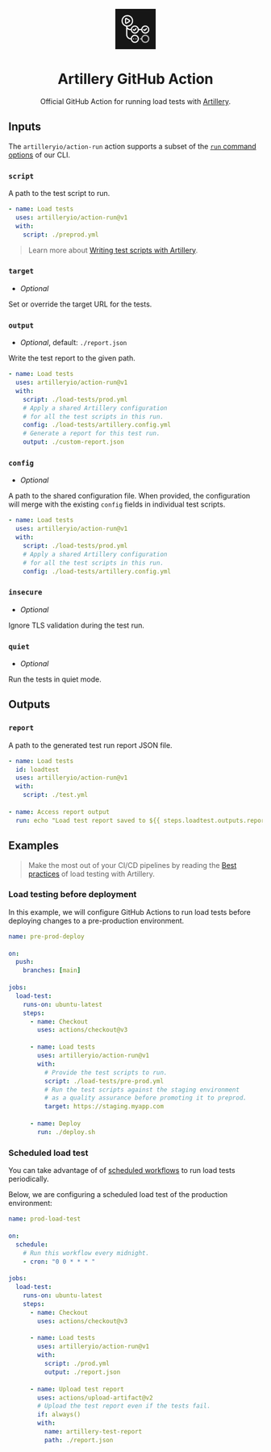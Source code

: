 <p align="center">
  <img src="./github-action-icon.svg" alt="GitHub Actions icon" width="80">
</p>
<h1 align="center">Artillery GitHub Action</h1>

<p align="center">
Official GitHub Action for running load tests with <a href="https://artillery.io/">Artillery</a>.
</p>

## Inputs

The `artilleryio/action-run` action supports a subset of the [`run` command options](https://www.artillery.io/docs/reference/cli/run#options) of our CLI.

### `script`

A path to the test script to run.

```yml
- name: Load tests
  uses: artilleryio/action-run@v1
  with:
    script: ./preprod.yml
```

> Learn more about [Writing test scripts with Artillery](https://www.artillery.io/docs/get-started/first-test).

### `target`

- _Optional_

Set or override the target URL for the tests.

### `output`

- _Optional_, default: `./report.json`

Write the test report to the given path.

```yml
- name: Load tests
  uses: artilleryio/action-run@v1
  with:
    script: ./load-tests/prod.yml
    # Apply a shared Artillery configuration
    # for all the test scripts in this run.
    config: ./load-tests/artillery.config.yml
    # Generate a report for this test run.
    output: ./custom-report.json
```

### `config`

- _Optional_

A path to the shared configuration file. When provided, the configuration will merge with the existing `config` fields in individual test scripts.

```yml
- name: Load tests
  uses: artilleryio/action-run@v1
  with:
    script: ./load-tests/prod.yml
    # Apply a shared Artillery configuration
    # for all the test scripts in this run.
    config: ./load-tests/artillery.config.yml
```

### `insecure`

- _Optional_

Ignore TLS validation during the test run.

### `quiet`

- _Optional_

Run the tests in quiet mode.

## Outputs

### `report`

A path to the generated test run report JSON file.

```yml
- name: Load tests
  id: loadtest
  uses: artilleryio/action-run@v1
  with:
    script: ./test.yml

- name: Access report output
  run: echo "Load test report saved to ${{ steps.loadtest.outputs.report }}"
```

## Examples

> Make the most out of your CI/CD pipelines by reading the [Best practices](https://www.artillery.io/docs/get-started/best-practices) of load testing with Artillery.

### Load testing before deployment

In this example, we will configure GitHub Actions to run load tests before deploying changes to a pre-production environment.

```yml
name: pre-prod-deploy

on:
  push:
    branches: [main]

jobs:
  load-test:
    runs-on: ubuntu-latest
    steps:
      - name: Checkout
        uses: actions/checkout@v3

      - name: Load tests
        uses: artilleryio/action-run@v1
        with:
          # Provide the test scripts to run.
          script: ./load-tests/pre-prod.yml
          # Run the test scripts against the staging environment
          # as a quality assurance before promoting it to preprod.
          target: https://staging.myapp.com

      - name: Deploy
        run: ./deploy.sh
```

### Scheduled load test

You can take advantage of of [scheduled workflows](https://docs.github.com/en/actions/using-workflows/events-that-trigger-workflows#schedule) to run load tests periodically.

Below, we are configuring a scheduled load test of the production environment:

```yml
name: prod-load-test

on:
  schedule:
    # Run this workflow every midnight.
    - cron: "0 0 * * * "

jobs:
  load-test:
    runs-on: ubuntu-latest
    steps:
      - name: Checkout
        uses: actions/checkout@v3

      - name: Load tests
        uses: artilleryio/action-run@v1
        with:
          script: ./prod.yml
          output: ./report.json

      - name: Upload test report
        uses: actions/upload-artifact@v2
        # Upload the test report even if the tests fail.
        if: always()
        with:
          name: artillery-test-report
          path: ./report.json
```
